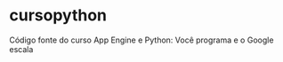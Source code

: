cursopython
===========

Código fonte do curso App Engine e Python: Você programa e o Google escala
